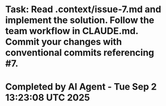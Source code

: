 # Task: Read .context/issue-7.md and implement the solution. Follow the team workflow in CLAUDE.md. Commit your changes with conventional commits referencing #7.
# Completed by AI Agent - Tue Sep  2 13:23:08 UTC 2025
